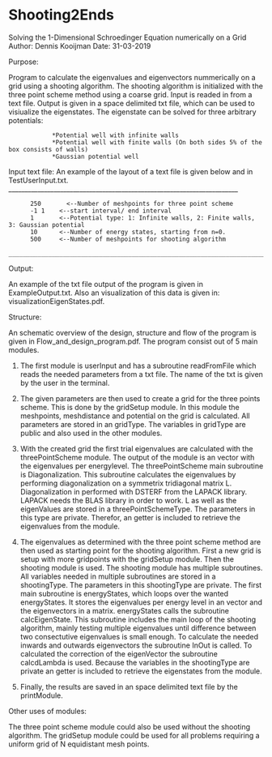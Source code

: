 # Shooting2Ends
Solving the 1-Dimensional Schroedinger Equation numerically on a Grid
Author: Dennis Kooijman 
Date:   31-03-2019

Purpose: 

Program to calculate the eigenvalues and eigenvectors nummerically on a grid using a shooting algorithm. 
The shooting algorithm is initialized with the three point scheme method using a coarse grid. Input is readed in from a text file.
Output is given in a space delimited txt file, which can be used to visiualize the eigenstates. 
The eigenstate can be solved for three arbitrary potentials: 
                
                *Potential well with infinite walls 
                *Potential well with finite walls (On both sides 5% of the box consists of walls) 
                *Gaussian potential well

Input text file: 
An example of the layout of a text file is given below and in TestUserInput.txt.
          _______________________________________________________________________
          
          250	    <--Number of meshpoints for three point scheme 
          -1 1    <--start interval/ end interval 
          1       <--Potential type: 1: Infinite walls, 2: Finite walls, 3: Gaussian potential
          10      <--Number of energy states, starting from n=0. 
          500     <--Number of meshpoints for shooting algorithm 
         ________________________________________________________________________

Output:

An example of the txt file output of the program is given in ExampleOutput.txt. 
Also an visualization of this data is given in: visualizationEigenStates.pdf. 

Structure: 

An schematic overview of the design, structure and flow of the program is given in Flow_and_design_program.pdf. The program consist out of 5 main modules. 

1. The first module is userInput and has a subroutine readFromFile which reads the needed parameters from a txt file. The name of the txt is given by the user in the terminal. 

2. The given parameters are then used to create a grid for the three points scheme. This is done by the gridSetup module. In this module the meshpoints, meshdistance and potential on the grid is calculated. All parameters are stored in an gridType. The variables in gridType are public and also used in the other modules. 

3. With the created grid the first trial eigenvalues are calculated with the threePointScheme module. The output of the module is an vector with the eigenvalues per energylevel. The threePointScheme main subroutine is Diagonalization. This subroutine calculates the eigenvalues by performing diagonalization on a symmetrix tridiagonal matrix L. Diagonalization in performed with DSTERF from the LAPACK library. LAPACK needs the BLAS library in order to work. L as well as the eigenValues are stored in a threePointSchemeType. The parameters in this type are private. Therefor, an getter is included to retrieve the eigenvalues from the module.

4. The eigenvalues as determined with the three point scheme method are then used as starting point for the shooting algorithm. First a new grid is setup with more gridpoints with the gridSetup module. Then the shooting module is used. The shooting module has multiple subroutines. All variables needed in multiple subroutines are stored in a shootingType. The parameters in this shootingType are private. 
The first main subroutine is energyStates, which loops over the wanted energyStates. It stores the eigenvalues per energy level in an vector and the eigenvectors in a matrix. energyStates calls the subroutine calcEigenState. This subroutine includes the main loop of the shooting algorithm, mainly testing multiple eigenvalues until difference between two consectutive eigenvalues is small enough. To calculate the needed inwards and outwards eigenvectors the subroutine InOut is called. To calculated the correction of the eigenVector the subroutine calcdLambda is used. Because the variables in the shootingType are private an getter is included to retrieve the eigenstates from the module. 

5. Finally, the results are saved in an space delimited text file by the printModule. 


Other uses of modules: 

The three point scheme module could also be used without the shooting algorithm. 
The gridSetup module could be used for all problems requiring a uniform grid of N equidistant mesh points. 
